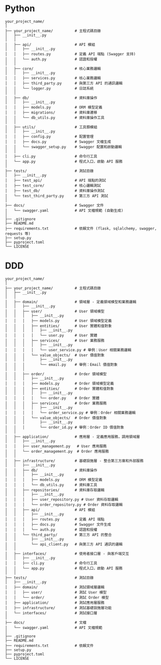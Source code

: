 # Python

    your_project_name/
    │
    ├── your_project_name/          # 主程式碼目錄
    │   ├── __init__.py             
    │   │
    │   ├── api/                    # API 模組
    │   │   ├── __init__.py
    │   │   ├── routes.py           # 定義 API 端點 (Swagger 支持)
    │   │   └── auth.py             # 認證和授權
    │   │
    │   ├── core/                   # 核心業務邏輯
    │   │   ├── __init__.py
    │   │   ├── services.py         # 核心業務邏輯
    │   │   ├── third_party.py      # 與第三方 API 的通訊邏輯
    │   │   └── logger.py           # 日誌系統
    │   │
    │   ├── db/                     # 資料庫操作
    │   │   ├── __init__.py
    │   │   ├── models.py           # ORM 模型定義
    │   │   ├── migrations/         # 資料庫遷移
    │   │   └── db_utils.py         # 資料庫操作工具
    │   │
    │   ├── utils/                  # 工具類模組
    │   │   ├── __init__.py
    │   │   ├── config.py           # 配置管理
    │   │   ├── docs.py             # Swagger 文檔生成
    │   │   └── swagger_setup.py    # Swagger 配置和啟動邏輯
    │   │
    │   ├── cli.py                  # 命令行工具
    │   └── app.py                  # 程式入口，啟動 API 服務
    │
    ├── tests/                      # 測試目錄
    │   ├── __init__.py
    │   ├── test_api/               # API 端點的測試
    │   ├── test_core/              # 核心邏輯測試
    │   ├── test_db/                # 資料庫操作測試
    │   └── test_third_party.py     # 第三方 API 測試
    │
    ├── docs/                       # Swagger 文件
    │   └── swagger.yaml            # API 文檔規範 (自動生成)
    │
    ├── .gitignore                  
    ├── README.md                   
    ├── requirements.txt            # 依賴文件 (flask, sqlalchemy, swagger, requests 等)
    ├── setup.py                    
    ├── pyproject.toml              
    └── LICENSE    



# DDD


    your_project_name/
    │
    ├── your_project_name/          # 主程式碼目錄
    │   ├── __init__.py             
    │   │
    │   ├── domain/                 # 領域層 - 定義領域模型和業務邏輯
    │   │   ├── __init__.py
    │   │   ├── user/               # User 領域模型
    │   │   │   ├── __init__.py
    │   │   │   ├── models.py       # User 領域模型定義
    │   │   │   ├── entities/       # User 實體和值對象
    │   │   │   │   ├── __init__.py
    │   │   │   │   └── user.py     # User 實體
    │   │   │   ├── services/       # User 業務服務
    │   │   │   │   ├── __init__.py
    │   │   │   │   └── user_service.py # 舉例：User 相關業務邏輯
    │   │   │   └── value_objects/  # User 價值對象
    │   │   │       ├── __init__.py
    │   │   │       └── email.py    # 舉例：Email 價值對象
    │   │   │
    │   │   ├── order/              # Order 領域模型
    │   │   │   ├── __init__.py
    │   │   │   ├── models.py       # Order 領域模型定義
    │   │   │   ├── entities/       # Order 實體和值對象
    │   │   │   │   ├── __init__.py
    │   │   │   │   └── order.py    # Order 實體
    │   │   │   ├── services/       # Order 業務服務
    │   │   │   │   ├── __init__.py
    │   │   │   │   └── order_service.py # 舉例：Order 相關業務邏輯
    │   │   │   └── value_objects/  # Order 價值對象
    │   │   │       ├── __init__.py
    │   │   │       └── order_id.py # 舉例：Order ID 價值對象
    │   │
    │   ├── application/            # 應用層 - 定義應用服務，調用領域層
    │   │   ├── __init__.py
    │   │   ├── user_management.py   # User 應用服務
    │   │   └── order_management.py  # Order 應用服務
    │   │
    │   ├── infrastructure/         # 基礎設施層 - 整合第三方庫和外部服務
    │   │   ├── __init__.py
    │   │   ├── db/                 # 資料庫操作
    │   │   │   ├── __init__.py
    │   │   │   ├── models.py       # ORM 模型定義
    │   │   │   └── db_utils.py     # 資料庫工具
    │   │   ├── repositories/       # 資料庫存取邏輯
    │   │   │   ├── __init__.py
    │   │   │   ├── user_repository.py # User 資料存取邏輯
    │   │   │   └── order_repository.py # Order 資料存取邏輯
    │   │   ├── api/                # API 模組
    │   │   │   ├── __init__.py
    │   │   │   ├── routes.py       # 定義 API 端點
    │   │   │   ├── docs.py         # Swagger 文件生成
    │   │   │   └── auth.py         # 認證和授權
    │   │   └── third_party/        # 第三方 API 的整合
    │   │       ├── __init__.py
    │   │       └── api_client.py   # 與第三方 API 通訊的邏輯
    │   │
    │   ├── interfaces/             # 使用者接口層 - 與客戶端交互
    │   │   ├── __init__.py
    │   │   ├── cli.py              # 命令行工具
    │   │   └── app.py              # 程式入口，啟動 API 服務
    │   │
    ├── tests/                      # 測試目錄
    │   ├── __init__.py
    │   ├── domain/                 # 測試領域層邏輯
    │   │   ├── user/               # 測試 User 模型
    │   │   └── order/              # 測試 Order 模型
    │   ├── application/            # 測試應用層服務
    │   ├── infrastructure/         # 測試基礎設施層功能
    │   └── interfaces/             # 測試接口層
    │
    ├── docs/                       # 文檔
    │   └── swagger.yaml            # API 文檔規範
    │
    ├── .gitignore                  
    ├── README.md                   
    ├── requirements.txt            # 依賴文件
    ├── setup.py                    
    ├── pyproject.toml              
    └── LICENSE  
